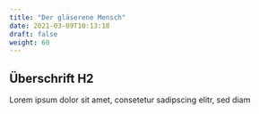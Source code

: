 ```yaml
---
title: "Der gläserene Mensch"
date: 2021-03-09T10:13:18
draft: false
weight: 60
---
```

## Überschrift H2

Lorem ipsum dolor sit amet, consetetur sadipscing elitr, sed diam 